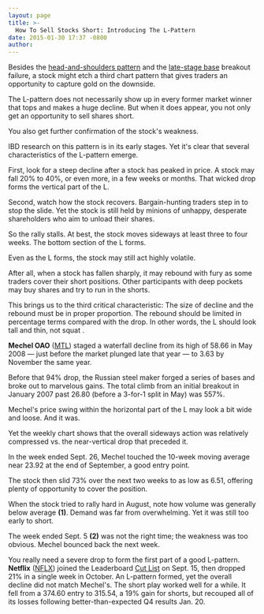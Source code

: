 ```yaml
---
layout: page
title: >-
  How To Sell Stocks Short: Introducing The L-Pattern
date: 2015-01-30 17:37 -0800
author: 
---
```





Besides the [head-and-shoulders pattern](http://news.investors.com/investing/the-short-side.htm) and the [late-stage base](http://news.investors.com/investing-the-short-side/053014-702808-how-to-sell-stocks-short.htm) breakout failure, a stock might etch a third chart pattern that gives traders an opportunity to capture gold on the downside.


The L-pattern does not necessarily show up in every former market winner that tops and makes a huge decline. But when it does appear, you not only get an opportunity to sell shares short.


You also get further confirmation of the stock's weakness.


IBD research on this pattern is in its early stages. Yet it's clear that several characteristics of the L-pattern emerge.


First, look for a steep decline after a stock has peaked in price. A stock may fall 20% to 40%, or even more, in a few weeks or months. That wicked drop forms the vertical part of the L.


Second, watch how the stock recovers. Bargain-hunting traders step in to stop the slide. Yet the stock is still held by minions of unhappy, desperate shareholders who aim to unload their shares.


So the rally stalls. At best, the stock moves sideways at least three to four weeks. The bottom section of the L forms.


Even as the L forms, the stock may still act highly volatile.


After all, when a stock has fallen sharply, it may rebound with fury as some traders cover their short positions. Other participants with deep pockets may buy shares and try to run in the shorts.


This brings us to the third critical characteristic: The size of decline and the rebound must be in proper proportion. The rebound should be limited in percentage terms compared with the drop. In other words, the L should look tall and thin, not squat .


**Mechel OAO** ([MTL](https://research.investors.com/quote.aspx?symbol=MTL)) staged a waterfall decline from its high of 58.66 in May 2008 — just before the market plunged late that year — to 3.63 by November the same year.


Before that 94% drop, the Russian steel maker forged a series of bases and broke out to marvelous gains. The total climb from an initial breakout in January 2007 past 26.80 (before a 3-for-1 split in May) was 557%.


Mechel's price swing within the horizontal part of the L may look a bit wide and loose. And it was.


Yet the weekly chart shows that the overall sideways action was relatively compressed vs. the near-vertical drop that preceded it.


In the week ended Sept. 26, Mechel touched the 10-week moving average near 23.92 at the end of September, a good entry point.


The stock then slid 73% over the next two weeks to as low as 6.51, offering plenty of opportunity to cover the position.


When the stock tried to rally hard in August, note how volume was generally below average **(1)**. Demand was far from overwhelming. Yet it was still too early to short.


The week ended Sept. 5 **(2)** was not the right time; the weakness was too obvious. Mechel bounced back the next week.


You really need a severe drop to form the first part of a good L-pattern. **Netflix** ([NFLX](https://research.investors.com/quote.aspx?symbol=NFLX)) joined the Leaderboard [Cut List](http://leaderboard.investors.com/leaderboard/cutlist/) on Sept. 15, then dropped 21% in a single week in October. An L-pattern formed, yet the overall decline did not match Mechel's. The short play worked well for a while. It fell from a 374.60 entry to 315.54, a 19% gain for shorts, but recouped all of its losses following better-than-expected Q4 results Jan. 20.




